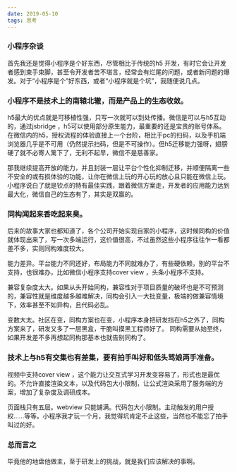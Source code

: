 ```yaml
---
date: 2019-05-10
tags: 思考
---
```


### 小程序杂谈

首先我还是觉得小程序是个好东西，尽管相比于传统的h5 开发，有时它会让开发者感到束手束脚，甚至令开发者苦不堪言，经常会有烂尾的问题，或者新问题的爆发。对于“小程序是个”好东西，或者“小程序就是个坑”，我随便说几点。

### 小程序不是技术上的南辕北辙，而是产品上的生态收敛。

h5最大的优点就是可移植性强，只写一次就可以到处传播。微信是可以与h5互动的，通过jsbridge ，h5可以使用部分原生能力，最重要的还是宝贵的账号体系。在微信内的h5，授权流程的体验直接上一个台阶，相比于pc的扫码，以及手机端浏览器几乎是不可用（仍然提示扫码，但是不可操作）。但h5迁移能力强呀，翅膀硬了就不必寄人篱下了，无利不起早，微信不是慈善家。

那我继续提高开放的能力，并且封装一层让平台个性化抑制迁移，并顺便隔离一些不安全的或有损体验的功能，让你在微信上玩的开心玩的放心且只能在微信上玩。小程序说白了就是钦点的特有最佳实践，跟着微信方案走，开发者的应用能力达到最大化，微信自己的生态有了，其实是双赢的。

### 同构闻起来香吃起来臭。

后来的故事大家也都知道了，各个公司开始实现自家的小程序，这时候同构的价值就体现出来了，写一次多端运行，这价值很高，不过虽然这些小程序往往乍一看都差不多，实则同构难度较大。

能力差异。平台能力不同还好，布局能力不同就难办了，有些硬依赖，别的平台不支持，也很难办，比如微信小程序支持cover view ，头条小程序不支持。

兼容复杂度太大。如果从头开始同构，兼容性对于项目质量的破坏也是不可预测的，兼容性就是维度越多越难解决，同构会引入一大批变量，极端的做兼容情境下，效率甚至不如异构，且代码必乱。

变数大太。社区在变，同构方案也在变，小程序本身把研发挡在h5之外了，同构方案来了，研发又多了一层黑盒，干脆叫摸黑工程师好了。
同构需要从始至终，如果开发差不多再想起同构那基本也就告别同构了。

### 技术上与h5有交集也有差集，要有拍手叫好和低头骂娘两手准备。

视频中支持cover view ，这个能力让交互式学习开发变容易了，形式也是最优的。不允许直接渲染文本，以及代码包大小限制，让公式渲染采用了服务端的方案，增加了复杂度及调研成本。

页面栈只有五层。webview 只能铺满。代码包大小限制。主动触发的用户授权……等等。小程序我才玩一个月，我觉得坑肯定不止这些，当然也不能忘了拍手叫过的好。

### 总而言之

毕竟他的地盘他做主，至于研发上的挑战，就是我们应该解决的事啊。
